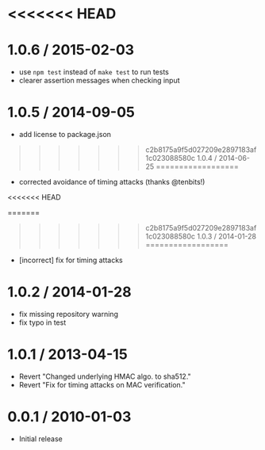 <<<<<<< HEAD
=======
1.0.6 / 2015-02-03
==================

* use `npm test` instead of `make test` to run tests
* clearer assertion messages when checking input


1.0.5 / 2014-09-05
==================

* add license to package.json

>>>>>>> c2b8175a9f5d027209e2897183af1c023088580c
1.0.4 / 2014-06-25
==================

 * corrected avoidance of timing attacks (thanks @tenbits!)

<<<<<<< HEAD

=======
>>>>>>> c2b8175a9f5d027209e2897183af1c023088580c
1.0.3 / 2014-01-28
==================

 * [incorrect] fix for timing attacks

1.0.2 / 2014-01-28
==================

 * fix missing repository warning
 * fix typo in test

1.0.1 / 2013-04-15
==================

  * Revert "Changed underlying HMAC algo. to sha512."
  * Revert "Fix for timing attacks on MAC verification."

0.0.1 / 2010-01-03
==================

  * Initial release
